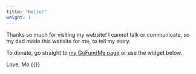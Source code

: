 ```yaml
---
title: "Hello!"
weight: 1
---
```


Thanks so much for visiting my website! I cannot talk or communicate, so my dad
made this website for me, to tell my story.

To donate, go straight to
[my GoFundMe page](https://www.gofundme.com/f/a-home-for-mo) or use the widget
below.

Love, Mo {{<icon class="fa fa-smile-o">}}

<div class="gfm-embed" data-url="https://www.gofundme.com/f/a-home-for-mo/widget/medium/" style="width: 478px; margin: auto;"></div><script defer src="https://www.gofundme.com/static/js/embed.js"></script>